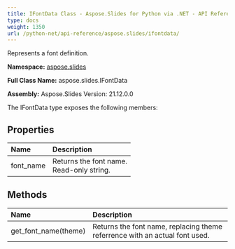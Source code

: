 ```yaml
---
title: IFontData Class - Aspose.Slides for Python via .NET - API Reference
type: docs
weight: 1350
url: /python-net/api-reference/aspose.slides/ifontdata/
---
```


Represents a font definition.

**Namespace:** [aspose.slides](/python-net/api-reference/aspose.slides/)

**Full Class Name:** aspose.slides.IFontData

**Assembly:**  Aspose.Slides Version: 21.12.0.0

The IFontData type exposes the following members:
## **Properties**
|**Name**|**Description**|
| :- | :- |
|font_name|Returns the font name. <br/>            Read-only string.|
## **Methods**
|**Name**|**Description**|
| :- | :- |
|get_font_name(theme)|Returns the font name, replacing theme referrence with an actual font used.|
